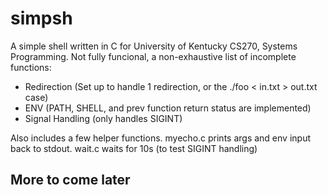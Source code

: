 # simpsh

A simple shell written in C for University of Kentucky CS270, Systems Programming. Not fully funcional, a non-exhaustive list of incomplete functions:
- Redirection (Set up to handle 1 redirection, or the ./foo < in.txt > out.txt case)
- ENV (PATH, SHELL, and prev function return status are implemented)
- Signal Handling (only handles SIGINT)

Also includes a few helper functions. myecho.c prints args and env input back to stdout. wait.c waits for 10s (to test SIGINT handling)
## More to come later
